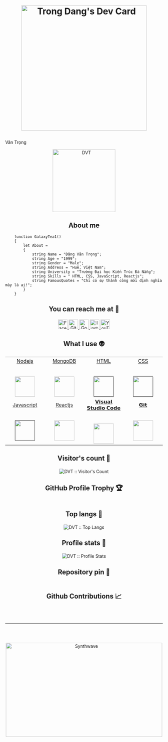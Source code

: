 # <p align="center"><a href="https://app.daily.dev/Cyrus0311"><img src="https://api.daily.dev/devcards/de1ae3918dea4daf973c37a140abac60.png?r=ukp" width="400" alt="Trong Dang's Dev Card"/></a>
Văn Trọng</p>
<p align="center">
	<a href="https://github.com/GalaxyTea1">
	<img src="https://tophinhanh.com/wp-content/uploads/2021/12/anh-chibi-dep-sieu-de-thuong-1-512x375.jpg" width = "200" alt="DVT">
	</a>
</p>

<h2 align="center">About me</h2>

```JS
    function GalaxyTea1()
    {
        let About = 
        {
            string Name = "Đặng Văn Trọng";
            string Age = "1999";
            string Gender = "Male";
            string Address = "Huế, Việt Nam";
            string University = "Trường Đại học Kiến Trúc Đà Nẵng";
            string Skills = " HTML, CSS, JavaScript, Reactjs";
            string FamousQuotes = "Chỉ có sự thành công mới định nghĩa mày là ai!";
        }
    }
```

## <p align="center">You can reach me at 🌹</p>

<p align="center">
  <a href="https://www.facebook.com/Kim.Nguyet.Da.1999/">
    <img src="https://www.vectorlogo.zone/logos/facebook/facebook-official.svg" alt="Facebook" height="30" width="30">
  </a>
	
  <a href="https://github.com/GalaxyTea1">
    <img src="https://www.vectorlogo.zone/logos/github/github-tile.svg" alt="Github" height="30" width="30">
  </a>
	
  <a href="mailto:trongdv1999@gmail.com">
    <img src="https://www.vectorlogo.zone/logos/google/google-icon.svg" alt="Google" height="30" width="30">
  </a>
	
  <a href="https://www.instagram.com/kim_nguyet_da_1999/">
    <img src="https://www.vectorlogo.zone/logos/instagram/instagram-icon.svg" alt="Instagram" height="30" width="30">
  </a>
  
  <a href="https://www.youtube.com/channel/UCoX_mKXFf7kE6-QCjNdA0IA">
    <img src="https://www.vectorlogo.zone/logos/youtube/youtube-icon.svg" alt="YouTube" height="30" width="30">
  </a>
</p>

## <p align="center">What I use :alien:</p>

<table align="center">
  <tbody>
    <tr valign="top">
      <td width="20%" align="center">
	<a href="https://nodejs.org/en/docs/">
		<span>Nodejs</span><br><br><br>
		<img height="64px" src="https://upload.wikimedia.org/wikipedia/commons/thumb/d/d9/Node.js_logo.svg/885px-Node.js_logo.svg.png?20170401104355">
	 </a>
      </td>
      <td width="20%" align="center">
	 <a href="https://www.mongodb.com/">
		<span>MongoDB</span><br><br><br>
		<img height="64px" src="https://upload.wikimedia.org/wikipedia/commons/thumb/9/93/MongoDB_Logo.svg/768px-MongoDB_Logo.svg.png?20190626143224">
	 </a>
      </td>
	<td width="20%" align="center">
	 <a href="">
		<span>HTML</span><br><br><br>
		<img height="64px" src="https://upload.wikimedia.org/wikipedia/commons/thumb/8/80/HTML5_logo_resized.svg/1200px-HTML5_logo_resized.svg.png">
	 </a>
      </td>
	<td width="20%" align="center">
	 <a href="">
		<span>CSS</span><br><br><br>
		<img height="64px" src="https://upload.wikimedia.org/wikipedia/commons/thumb/d/d5/CSS3_logo_and_wordmark.svg/1200px-CSS3_logo_and_wordmark.svg.png">
	 </a>
      </td>
    </tr>
	<tr>
		<td width="20%" align="center">
	 <a href="">
		<span>Javascript</span><br><br><br>
		<img height="64px" src="https://upload.wikimedia.org/wikipedia/commons/thumb/9/99/Unofficial_JavaScript_logo_2.svg/1024px-Unofficial_JavaScript_logo_2.svg.png">
	 </a>
      </td>
	<td width="20%" align="center">
	 <a href="https://www.mongodb.com/">
		<span>Reactjs</span><br><br><br>
		<img height="64px" src="https://upload.wikimedia.org/wikipedia/commons/thumb/4/47/React.svg/1200px-React.svg.png">
	 </a>
      </td>
      <td width="20%" align="center">
		<a href="https://code.visualstudio.com/docs">
        <span>𝗩𝗶𝘀𝘂𝗮𝗹 𝗦𝘁𝘂𝗱𝗶𝗼 𝗖𝗼𝗱𝗲</span><br><br><br>
        <img height="64px" src="https://cdn.worldvectorlogo.com/logos/visual-studio-code-1.svg">
		</a>
      </td>
	<td width="20%" align="center">
	      <a href="https://git-scm.com/doc">
        <span>𝗚𝗶𝘁</span><br><br><br>
        <img height="64px" src="https://cdn.svgporn.com/logos/git-icon.svg">
	      </a>
      </td>
	  </tr>
  </tbody>
</table>

## <p align="center">Visitor's count :eyes:</p>

<p align="center"><img src="https://profile-counter.glitch.me/{ngoctienTNT}/count.svg" alt="DVT :: Visitor's Count" /></p>

## <p align="center">GitHub Profile Trophy 🏆</p>

<p align='center'>
<img src="">
</p>

## <p align="center">Top langs :tongue:</p>

<p align="center"><img src="" alt="DVT :: Top Langs" /></p>

## <p align="center">Profile stats :musical_keyboard:</p>

<p align="center"><img src="" alt="DVT :: Profile Stats" /></p>

## <p align="center">Repository pin 📌</p>

<p align="center">	
<a href="">
	<img src="" alt="" />
</a>
</p>

## <p align="center">Github Contributions 📈</p>
<br>
<p align='center'>
<img src="">
<p>

<hr>
<br>

##

<p align="center"><img src="https://thumbs.gfycat.com/GoodnaturedFondGaur-size_restricted.gif" alt="Synthwave" height="300" width="500"></p>
